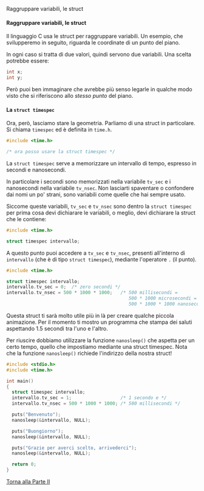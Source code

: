 Raggruppare variabili, le struct


#### Raggruppare variabili, le struct

Il linguaggio C usa le struct per raggruppare
variabili. Un esempio, che svilupperemo in seguito,
riguarda le coordinate di un punto del piano.

In ogni caso si tratta di due valori, quindi servono due variabili.
Una scelta potrebbe essere:

```c
int x;
int y;
```

Però puoi ben immaginare che avrebbe più senso legarle in qualche modo
visto che si riferiscono allo *stesso punto* del piano.

#### La `struct timespec`

Ora, però, lasciamo stare la geometria.
Parliamo di una struct in particolare. Si chiama `timespec` ed è definita
in `time.h`.

```c
#include <time.h>

/* ora posso usare la struct timespec */
```

La `struct timespec` serve a memorizzare
un intervallo di tempo, espresso in secondi e nanosecondi.

In particolare i secondi sono memorizzati nella variabile `tv_sec`
e i nanosecondi nella variabile `tv_nsec`.
Non lasciarti spaventare o confondere dai nomi un po'
strani, sono variabili come quelle che hai sempre usato.

Siccome queste variabili, `tv_sec` e `tv_nsec`
sono dentro la `struct timespec` per prima cosa devi
dichiarare le variabili, o meglio, devi dichiarare la struct che le contiene:

```c
#include <time.h>

struct timespec intervallo;
```

A questo punto puoi accedere a `tv_sec` e `tv_nsec`, presenti all'interno
di `intervallo` (che è di tipo `struct timespec`), mediante l'operatore `.` (il punto).

```c
#include <time.h>

struct timespec intervallo;
intervallo.tv_sec = 0;  /* zero secondi */
intervallo.tv_nsec = 500 * 1000 * 1000;   /* 500 millisecondi =
                                             500 * 1000 microsecondi =
                                             500 * 1000 * 1000 nanosecondi */
```

Questa struct ti sarà molto utile più in là per
creare qualche piccola animazione. Per il momento ti mostro un programma
che stampa dei saluti aspettando 1.5 secondi tra l'uno e l'altro.

Per riuscire dobbiamo utilizzare la funzione `nanosleep()` che aspetta
per un certo tempo, quello che impostiamo mediante una struct timespec.
Nota che la funzione `nanosleep()` richiede l'indirizzo della nostra struct!

```c
#include <stdio.h>
#include <time.h>

int main()
{
  struct timespec intervallo;
  intervallo.tv_sec = 1;                  /* 1 secondo e */
  intervallo.tv_nsec = 500 * 1000 * 1000; /* 500 millisecondi */

  puts("Benvenuto");
  nanosleep(&intervallo, NULL);

  puts("Buongiorno");
  nanosleep(&intervallo, NULL);

  puts("Grazie per averci scelto, arrivederci");
  nanosleep(&intervallo, NULL);

  return 0;
}
```

<a href="/activities/2">Torna alla Parte II</a>
